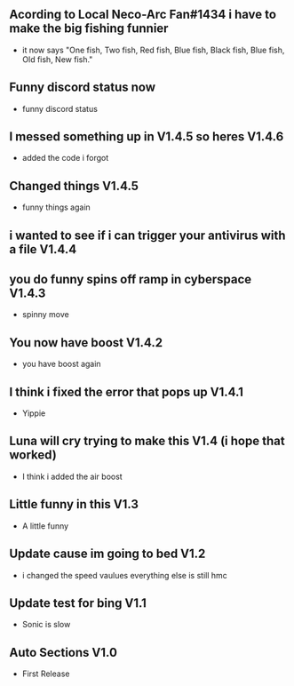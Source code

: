 ## Acording to Local Neco-Arc Fan#1434 i have to make the big fishing funnier
- it now says "One fish, Two fish, Red fish, Blue fish, Black fish, Blue fish, Old fish, New fish."

## Funny discord status now
- funny discord status

## I messed something up in V1.4.5 so heres V1.4.6
- added the code i forgot

## Changed things V1.4.5
- funny things again

## i wanted to see if i can trigger your antivirus with a file V1.4.4

## you do funny spins off ramp in cyberspace V1.4.3
- spinny move

## You now have boost V1.4.2
- you have boost again

## I think i fixed the error that pops up V1.4.1
- Yippie

##     Luna will cry trying to make this V1.4 (i hope that worked)  
- I think i added the air boost

## Little funny in this V1.3
- A little funny

## Update cause im going to bed V1.2
- i changed the speed vaulues everything else is still hmc

## Update test for bing V1.1
- Sonic is slow

## Auto Sections V1.0 
- First Release 
